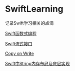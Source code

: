 # SwiftLearning
记录Swift学习相关的点滴

[Swift函数式编程](https://github.com/FreakLee/SwiftLearning/blob/main/Notes/%E5%87%BD%E6%95%B0%E5%BC%8F%E7%BC%96%E7%A8%8B.md)

[Swift流式接口](https://github.com/FreakLee/SwiftLearning/blob/main/Notes/Fluent%20Interface.md)

[Copy on Write](https://github.com/FreakLee/SwiftLearning/blob/main/Notes/Copy%20on%20write.md)

[Swift中String内存布局及底层实现](https://github.com/FreakLee/SwiftLearning/blob/main/Notes/Deeply%20Understand%20String.md)
